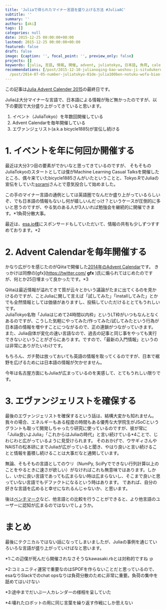 ```yaml
---
title: 'Juliaで得られたマイナー言語を盛り上げる方法 #JuliaAC'
subtitle: ''
summary: ''
authors: [aki]
tags: []
categories: null
date: 2015-12-25 00:00:00+00:00
lastmod: 2015-12-25 00:00:00+00:00
featured: false
draft: false
image: {caption: '', focal_point: '', preview_only: false}
projects: []
keywords: [julia, 言語, 情報, 開催, advent, juliatokyo, 日本語, 負荷, calendar, 大分]
recommendations: [/post/2015-12-10-julianoqing-bao-woshou-ji-situdukeruniha/, /post/2014-12-13-number-japanr-dehua-ti-datuta-detasaienteisutoyang-cheng-du-ben-rhuo-yong-bian-tong-cheng-juliaru-men-ben-wodu-mimasita-number-juliaac/,
  /post/2014-07-05-number-juliatokyo-01de-julia100ben-notuku-wofa-biao-sitekimasita/]
---
```

この記事は[Julia Advent Calender 2015](http://qiita.com/advent-calendar/2015/julialang)の最終日です。

Juliaは大分マイナーな言語で、日本語による情報が殆ど無かったのですが、以下の要因で大分盛り上がってきていると思います。

1. イベント（JuliaTokyo）を年数回開催している
2. Advent Calendarを毎年開催している
3. エヴァンジェリスト(a.k.a bicycle1885)が宣伝し続ける

# 1. イベントを年に何回か開催する

最近は大分3つ目の要素がでかいなと思ってきているのですが、 そもそものJuliaTokyoのスタートとしては僕がMachine Learning Casual Talksを開催したところ、偶々来ていたbicycle1885さんがいたということと、Tokyo.RでJuliaの宣伝をしていた[sorami](https://twitter.com/sorami)さんとで意気投合して始めました。

この手のマイナー言語の通例としては英語圏でなんだか盛り上がっているらしいぞ、でも日本語の情報もないし何が嬉しいんだっけ？というケースが圧倒的に多いと思うのですが、やる気のある人が3人いれば勉強会を継続的に開催できます。\*1負荷分散大事。

最近は、[esa.io様](http://esa.io/)にスポンサードもしていただいて、情報の共有も少しずつすすめております。\*2

# 2. Advent Calendarを毎年開催する

かなり広がりを感じたのがQiitaで開催した[2014年のAdvent Calendar](http://qiita.com/advent-calendar/2014/julialang)です。 きっかけは同僚の[gfx](https://twitter.com/ __gfx__ )氏に煽られてはじめたのですが、何とか25日埋まって良かったです。\*3

Qiitaは最近情報が溢れてきて質が云々とかいう議論がたまに出てくるのを見かけるのですが、ことJuliaに関して言えば「試してみた」「installしてみた」とかでも全然情報としては価値がありますし、投稿していただけるととてもうれしいです。  
JuliaTokyo名物「Juliaはじめて24時間以内枠」というLT枠がいつもなんとなくあるのですが、こうした気軽にやってみた/作ってみた/試してみたという行為が日本語の情報を増やすことにつながるので、正の連鎖がつながっていきます。  
また、Julia自体が変化の速い言語なので、過去の記事と同じ事をやっても実行できないということがざらにあります。ですので、「最新の入門情報」というのは非常にありがたいわけです。

もちろん、ガチ勢は放っておいても英語の情報を取ってくるのですが、日本で裾野を広げるためには日本語の情報が欠かせません。

今年は名古屋方面にもJuliaが広まっているのを実感して、とてもうれしい限りです。

# 3. エヴァンジェリストを確保する

最後のエヴァンジェリストを確保するという話は、結構大変かも知れません。我々の場合、エネルギーもある程度の時間もある優秀な大学院生がJSoCというグラントも取って開発しちゃったり研究に使っているのですが、彼が常に「Julia良いよJulia」「これからはJuliaの時代」と言い続けている\*4ことで、じわじわと広がっているように見受けられます。 そのおかげで、ウサギィさんやNAISTの松本研にまでJuliaが広がっていると聞き、やはり良いと言い続けることと情報を蓄積し続けることは大事だなと通関しています。

無論、そもそもの言語としてのウリ（NumPy, SciPyでできない行列計算以上のことをやるときに速さが欲しい）がなければこれも無意味ではあります。しかし、いかに良い言語であっても広まらない時は広まらないし、そこまで良いと思っていない言語でもデファクトになるという時はあります。 であれば、自分の好きな言語を広めると幸せになれるんじゃないか、と思います。

後は[ベンチマーク](https://chezou.hatenablog.com/entry/2015/10/21/234317)など、他言語との比較を行うことができると、より他言語のユーザーに認知が広まるのではないでしょうか。

# まとめ

最後にテクニカルではない話になってしまいましたが、Juliaの事例を通じていろいろな言語が盛り上がっていけばなと思います。

\*1:この辺僕が死んだら開催されなさそうなkawasaki.rbとは対称的ですね :p

\*2:コミュニティ運営で重要なのはSPOFを作らないことだと思っているので、esaなりSlackでのchat opsなりは負荷分散のために非常に重要。負荷の集中を舐めてはいけない

\*3:途中までだいぶ一人カレンダーの様相を呈していた

\*4:壊れたロボットの用に同じ言葉を繰り返す作戦にしか思えない


